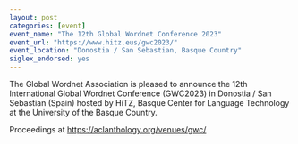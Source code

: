 ```yaml
---
layout: post
categories: [event]
event_name: "The 12th Global Wordnet Conference 2023"
event_url: "https://www.hitz.eus/gwc2023/"
event_location: "Donostia / San Sebastian, Basque Country"
siglex_endorsed: yes
---
```


The Global Wordnet Association is pleased to announce the 12th
International Global Wordnet Conference (GWC2023) in Donostia / San
Sebastian (Spain) hosted by HiTZ, Basque Center for Language
Technology at the University of the Basque Country.

Proceedings at https://aclanthology.org/venues/gwc/

